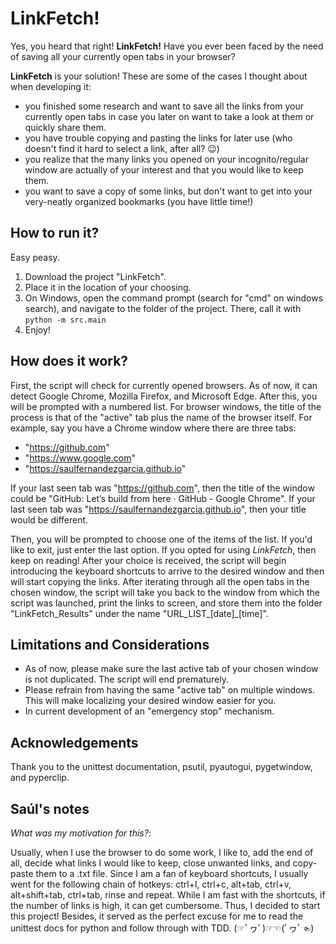 # LinkFetch!
Yes, you heard that right! **LinkFetch!** Have you ever been faced by the need of saving all your currently open tabs in your browser?

**LinkFetch** is your solution! These are some of the cases I thought about when developing it:
- you finished some research and want to save all the links from your currently open tabs in case you later on want to take a look at them or quickly share them.
- you have trouble copying and pasting the links for later use (who doesn't find it hard to select a link, after all? 😉)
- you realize that the many links you opened on your incognito/regular window are actually of your interest and that you would like to keep them.
- you want to save a copy of some links, but don't want to get into your very-neatly organized bookmarks (you have little time!)

## How to run it?

Easy peasy.

1) Download the project "LinkFetch".
2) Place it in the location of your choosing.
3) On Windows, open the command prompt (search for "cmd" on windows search), and navigate to the folder of the project. There, call it with ```python -m src.main```
4) Enjoy!

## How does it work?

First, the script will check for currently opened browsers. As of now, it can detect Google Chrome, Mozilla Firefox, and Microsoft Edge. After this, you will be prompted with a numbered list.
For browser windows, the title of the process is that of the "active" tab plus the name of the browser itself. For example, say you have a Chrome window where there are three tabs:
- "https://github.com"
- "https://www.google.com"
- "https://saulfernandezgarcia.github.io"

If your last seen tab was "https://github.com", then the title of the window could be "GitHub: Let’s build from here · GitHub - Google Chrome". If your last seen tab was "https://saulfernandezgarcia.github.io", then your title would be different. 

Then, you will be prompted to choose one of the items of the list. If you'd like to exit, just enter the last option. If you opted for using *LinkFetch*, then keep on reading! After your choice is received, the script will begin introducing the keyboard shortcuts to arrive to the desired window and then will start copying the links. After iterating through all the open tabs in the chosen window, the script will take you back to the window from which the script was launched, print the links to screen, and store them into the folder "LinkFetch_Results" under the name "URL_LIST_[date]_[time]".

## Limitations and Considerations

- As of now, please make sure the last active tab of your chosen window is not duplicated. The script will end prematurely.
- Please refrain from having the same "active tab" on multiple windows. This will make localizing your desired window easier for you.
- In current development of an "emergency stop" mechanism.

## Acknowledgements

Thank you to the unittest documentation, psutil, pyautogui, pygetwindow, and pyperclip.

## Saúl's notes
*What was my motivation for this?*: 

Usually, when I use the browser to do some work, I like to, add the end of all, decide what links I would like to keep, close unwanted links, and copy-paste them to a .txt file. Since I am a fan of keyboard shortcuts, I usually went for the following chain of hotkeys: ctrl+l, ctrl+c, alt+tab, ctrl+v, alt+shift+tab, ctrl+tab, rinse and repeat. While I am fast with the shortcuts, if the number of links is high, it can get cumbersome. Thus, I decided to start this project! Besides, it served as the perfect excuse for me to read the unittest docs for python and follow through with TDD. 
(☞ﾟヮﾟ)☞☜(ﾟヮﾟ☜)
